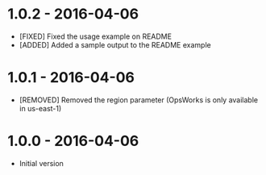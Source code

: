 # 1.0.2 - 2016-04-06

* [FIXED] Fixed the usage example on README
* [ADDED] Added a sample output to the README example

# 1.0.1 - 2016-04-06

* [REMOVED] Removed the region parameter (OpsWorks is only available in us-east-1)

# 1.0.0 - 2016-04-06

* Initial version
